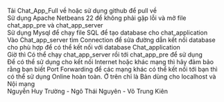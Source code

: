 Tải Chat_App_Full về hoặc sử dụng github để pull về  
Sử dụng Apache Netbeans 22 để không phải gặp lỗi và mở file chat_app_pre và chat_app_server  
Sử dụng Mysql để chạy file SQL để tạo database cho chat_application  
Vào Chat_app_server tìm Connection để sửa đường dẫn kết nối database cho phù hợp để có thể kết nối với database Chat_application  
Giờ thì Có thể chạy chat_app_server rồi tới chat_app_pre để sử dụng  
Để có thể sử dụng cho kết nối Internet hoặc khác mạng thì hãy đảm bảo rằng bạn biết Port Forwarding để các mạng khác có thể kết nối tới bạn thì có thể sử dụng Online hoàn toàn. Ở trên chỉ là Bản dùng cho localhost và Nội mạng  
Nguyễn Huy Trường - Ngô Thái Nguyên - Võ Trung Kiên
